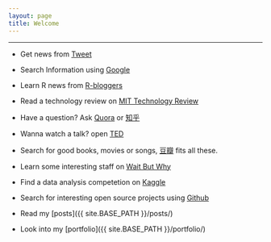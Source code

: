 ```yaml
---
layout: page
title: Welcome
---
```


------------------

- Get news from [Tweet](https://twitter.com) 

- Search Information using [Google](https://www.google.com)

- Learn R news from [R-bloggers](http://www.r-bloggers.com)

- Read a technology review on [MIT Technology Review](https://www.technologyreview.com)

- Have a question? Ask [Quora](https://www.quora.com) or [知乎](https://www.zhihu.com)

- Wanna watch a talk? open [TED](https://www.ted.com/talks?sort=newest)

- Search for good books, movies or songs, [豆瓣](https://www.douban.com) fits all these. 

- Learn some interesting staff on [Wait But Why](http://waitbutwhy.com)

- Find a data analysis competetion on [Kaggle](https://www.kaggle.com)

- Search for interesting open source projects using [Github](https://github.com/haoeric)

- Read my [posts]({{ site.BASE_PATH }}/posts/) 

- Look into my [portfolio]({{ site.BASE_PATH }}/portfolio/)

